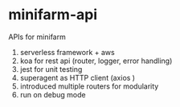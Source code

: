 # minifarm-api
APIs for minifarm

1. serverless framework + aws
2. koa for rest api (router, logger, error handling)
3. jest for unit testing
4. superagent as HTTP client (axios )
5. introduced multiple routers for modularity
6. run on debug mode




